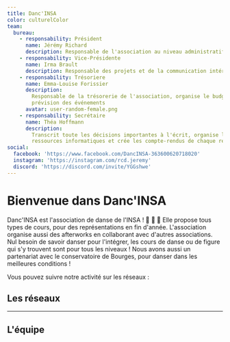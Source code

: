 ```yaml
---
title: Danc'INSA
color: culturelColor
team:
  bureau:
    - responsability: Président
      name: Jérémy Richard
      description: Responsable de l'association au niveau administratif
    - responsability: Vice-Présidente
      name: Irma Brault
      description: Responsable des projets et de la communication intérieur
    - responsability: Trésoriere
      name: Emma-Louise Forissier
      description:
        Responsable de la trésorerie de l'association, organise le budget en
        prévision des événements
      avatar: user-random-female.png
    - responsability: Secrétaire
      name: Théa Hoffmann
      description:
        Transcrit toute les décisions importantes à l'écrit, organise les
        ressources informatiques et crée les compte-rendus de chaque réunions
social:
  facebook: 'https://www.facebook.com/DancINSA-363600620718020'
  instagram: 'https://instagram.com/rcd.jeremy'
  discord: 'https://discord.com/invite/YGGshwe'
---
```


# Bienvenue dans Danc'INSA

<campus-center>
  <campus-responsive-image
    folder-name="federation/culturel/danc-insa"
    name="logo.png"
    max-width="400">
  </campus-responsive-image>
</campus-center>

Danc'INSA est l'association de danse de l'INSA ! 🕺 🎵 💃 Elle propose tous
types de cours, pour des représentations en fin d'année. L'association organise
aussi des afterworks en collaborant avec d'autres associations. Nul besoin de
savoir danser pour l'intégrer, les cours de danse ou de figure qui s'y trouvent
sont pour tous les niveaux ! Nous avons aussi un partenariat avec le
conservatoire de Bourges, pour danser dans les meilleures conditions !

Vous pouvez suivre notre activité sur les réseaux :

## Les réseaux

<campus-social :social="social" :color="color"></campus-social>

---

## L'équipe

<campus-team :team="team" :color="color"></campus-team>
